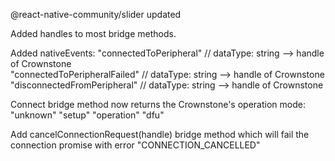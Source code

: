 @react-native-community/slider updated

Added handles to most bridge methods.

Added nativeEvents:
"connectedToPeripheral"       // dataType: string --> handle of Crownstone  
"connectedToPeripheralFailed" // dataType: string --> handle of Crownstone        
"disconnectedFromPeripheral"  // dataType: string --> handle of Crownstone       

Connect bridge method now returns the Crownstone's operation mode:
"unknown"
"setup"
"operation"
"dfu"

Add cancelConnectionRequest(handle) bridge method which will fail the connection promise with error "CONNECTION_CANCELLED"